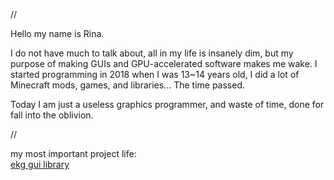 //

Hello my name is Rina.

I do not have much to talk about, all in my life is insanely dim, but my purpose of making GUIs and GPU-accelerated software makes me wake.
I started programming in 2018 when I was 13~14 years old, I did a lot of Minecraft mods, games, and libraries... The time passed.

Today I am just a useless graphics programmer, and waste of time, done for fall into the oblivion.

//

my most important project life:  
[ekg gui library](https://github.com/vokegpu/ekg-ui-library)
